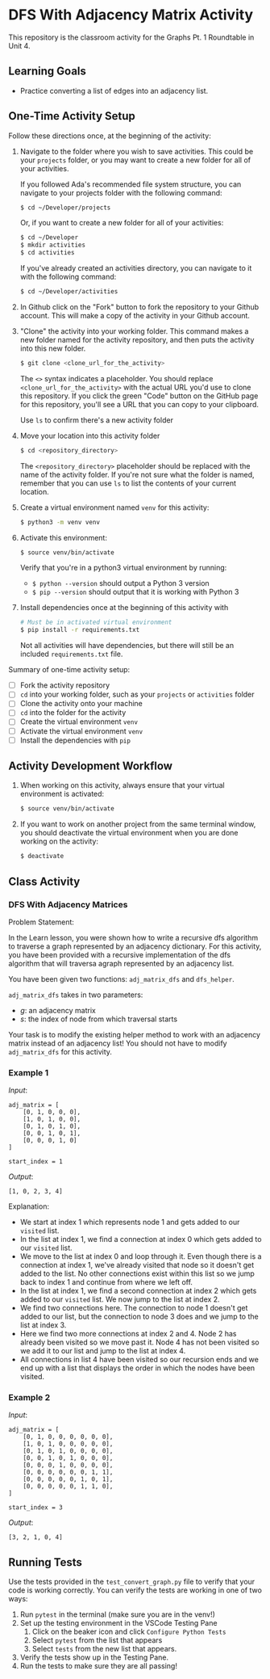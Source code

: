 # DFS With Adjacency Matrix Activity

This repository is the classroom activity for the Graphs Pt. 1 Roundtable in Unit 4.

## Learning Goals 
- Practice converting a list of edges into an adjacency list.
  
## One-Time Activity Setup

Follow these directions once, at the beginning of the activity:


1. Navigate to the folder where you wish to save activities. This could be your `projects` folder, or you may want to create a new folder for all of your activities.

   If you followed Ada's recommended file system structure, you can navigate to your projects folder with the following command:

   ```bash
   $ cd ~/Developer/projects
   ```

   Or, if you want to create a new folder for all of your activities:

   ```bash
   $ cd ~/Developer
   $ mkdir activities
   $ cd activities
   ```

   If you've already created an activities directory, you can navigate to it with the following command:

   ```bash
   $ cd ~/Developer/activities
   ```

2. In Github click on the "Fork" button to fork the repository to your Github account.  This will make a copy of the activity in your Github account. 

3. "Clone" the activity into your working folder. This command makes a new folder named for the activity repository, and then puts the activity into this new folder.

   ```bash
   $ git clone <clone_url_for_the_activity>
   ```

   The `<>` syntax indicates a placeholder. You should replace `<clone_url_for_the_activity>` with the actual URL you'd use to clone this repository. If you click the green "Code" button on the GitHub page for this repository, you'll see a URL that you can copy to your clipboard.
 
   Use `ls` to confirm there's a new activity folder

4. Move your location into this activity folder

   ```bash
   $ cd <repository_directory>
   ```

   The `<repository_directory>` placeholder should be replaced with the name of the activity folder. If you're not sure what the folder is named, remember that you can use `ls` to list the contents of your current location.

5. Create a virtual environment named `venv` for this activity:

   ```bash
   $ python3 -m venv venv
   ```

6. Activate this environment:

   ```bash
   $ source venv/bin/activate
   ```

   Verify that you're in a python3 virtual environment by running:
   
   - `$ python --version` should output a Python 3 version
   - `$ pip --version` should output that it is working with Python 3

7. Install dependencies once at the beginning of this activity with

   ```bash
   # Must be in activated virtual environment
   $ pip install -r requirements.txt
   ```

   Not all activities will have dependencies, but there will still be an included `requirements.txt` file.

Summary of one-time activity setup:
- [ ] Fork the activity repository
- [ ] `cd` into your working folder, such as your `projects` or `activities` folder
- [ ] Clone the activity onto your machine
- [ ] `cd` into the folder for the activity
- [ ] Create the virtual environment `venv`
- [ ] Activate the virtual environment `venv`
- [ ] Install the dependencies with `pip`

## Activity Development Workflow

1. When working on this activity, always ensure that your virtual environment is activated:

   ```bash
   $ source venv/bin/activate
   ```

2. If you want to work on another project from the same terminal window, you should deactivate the virtual environment when you are done working on the activity:

   ```bash
   $ deactivate
   ```

## Class Activity

### DFS With Adjacency Matrices
Problem Statement:

In the Learn lesson, you were shown how to write a recursive dfs algorithm to traverse a graph represented by an adjacency dictionary. For this activity, you have been provided with a recursive implementation of the dfs algorithm that will traversa agraph represented by an adjacency list. 

 You have been given two functions: `adj_matrix_dfs` and `dfs_helper`.

`adj_matrix_dfs` takes in two parameters:

- *g*: an adjacency matrix
- *s*: the index of node from which traversal starts

Your task is to modify the existing helper method to work with an adjacency matrix instead of an adjacency list! You should not have to modify `adj_matrix_dfs` for this activity. 

### Example 1
*Input*:

    adj_matrix = [
        [0, 1, 0, 0, 0],
        [1, 0, 1, 0, 0],
        [0, 1, 0, 1, 0],
        [0, 0, 1, 0, 1],
        [0, 0, 0, 1, 0]
    ]

    start_index = 1

*Output*: 

    [1, 0, 2, 3, 4]

Explanation:

- We start at index 1 which represents node 1 and gets added to our `visited` list.
- In the list at index 1, we find a connection at index 0 which gets added to our `visited` list.
- We move to the list at index 0 and loop through it. Even though there is a connection at index 1, we've already visited that node so it doesn't get added to the list. No other connections exist within this list so we jump back to index 1 and continue from where we left off. 
- In the list at index 1, we find a second connection at index 2 which gets added to our `visited` list. We now jump to the list at index 2. 
- We find two connections here. The connection to node 1 doesn't get added to our list, but the connection to node 3 does and we jump to the list at index 3. 
- Here we find two more connections at index 2 and 4. Node 2 has already been visited so we move past it. Node 4 has not been visited so we add it to our list and jump to the list at index 4. 
- All connections in list 4 have been visited so our recursion ends and we end up with a list that displays the order in which the nodes have been visited.

### Example 2
*Input*:

    adj_matrix = [
        [0, 1, 0, 0, 0, 0, 0, 0],
        [1, 0, 1, 0, 0, 0, 0, 0],
        [0, 1, 0, 1, 0, 0, 0, 0],
        [0, 0, 1, 0, 1, 0, 0, 0],
        [0, 0, 0, 1, 0, 0, 0, 0],
        [0, 0, 0, 0, 0, 0, 1, 1],
        [0, 0, 0, 0, 0, 1, 0, 1],
        [0, 0, 0, 0, 0, 1, 1, 0],
    ]

    start_index = 3

*Output*: 

    [3, 2, 1, 0, 4]
    
## Running Tests
Use the tests provided in the `test_convert_graph.py` file to verify that your code is working correctly. You can verify the tests are working in one of two ways:

1. Run `pytest` in the terminal (make sure you are in the venv!)
2. Set up the testing environment in the VSCode Testing Pane
   1. Click on the beaker icon and click `Configure Python Tests`
   2. Select `pytest` from the list that appears
   3. Select `tests` from the new list that appears.
3. Verify the tests show up in the Testing Pane.
4. Run the tests to make sure they are all passing!